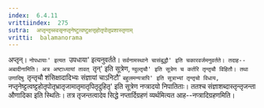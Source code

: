 ```yaml
---
index:  6.4.11
vrittiindex:  275
sutra:  अप्तृन्तृच्स्वसृनप्तृनेष्टुत्वष्टुक्षत्तृहोतृपोतृप्रशास्तृणाम्
vritti:  balamanorama 
---
```


अप्तृन्। `नोपधायाः' इत्यत `उपधाया' इत्यनुवर्तते। `सर्वनामस्थाने चासंबुद्धौ' इति चकारवर्जमनुवर्तते। तदाह--अबादीनामिति। अत्र अष्टाध्यायां तावत् `तृन्' इति सूत्रेण, `ण्वुल्तृचौ' इति सूत्रेण च कर्तरि तृन्तृचौ विहितौ। तथा उणादिषु `तृन्तृचौ शंसिक्षादादिभ्यः संज्ञायां चाऽनिटौ' `बहुलमन्यत्रापि' इति सूत्राभ्यां तृन्तृचो विधाय, `नप्तृनेष्ट्टत्वष्ट्टहोतृपोतृभ्रातृजामातृमातृपितृदुहितृ' इति सूत्रेण नप्त्रादयो निपातिताः। ततश्च संज्ञाशब्दास्तृन्तृजन्ता औणादिका इति स्थितिः। तत्र तृजन्तत्वादेव सिद्धे नप्तार्दिग्रहणं व्यर्थमित्यत आह--नप्त्रादिग्रहणमिति। 


